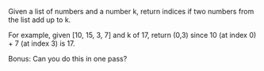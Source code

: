 Given a list of numbers and a number k, return indices if two numbers from the list add up to k.

For example, given [10, 15, 3, 7] and k of 17, return (0,3) since 10 (at index 0) + 7 (at index 3) is 17.

Bonus: Can you do this in one pass?
